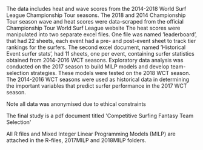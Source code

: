 The data includes heat and wave scores from the 2014-2018 World Surf League Championship Tour seasons. 
The 2018 and 2014 Championship Tour season wave and heat scores were data-scraped from the official Championship Tour World Surf League website 
The heat scores were manipulated into two separate excel files. One file was named ’leaderboard’, that had 22 sheets, each event had a pre- and post-event sheet to track tier rankings for the surfers. 
The second excel document, named ’Historical Event surfer stats’, had 11 sheets, one per event, containing surfer statistics obtained from 2014-2016 WCT seasons. 
Exploratory data analysis was conducted on the 2017 season to build MILP models and develop team-selection strategies. 
These models were tested on the 2018 WCT season. 
The 2014-2016 WCT seasons were used as historical data in determining the important variables that predict surfer performance in the 2017 WCT season.

Note all data was anonymised due to ethical constraints

The final study is a pdf document titled 'Competitive Surfing Fantasy Team Selection'

All R files and Mixed Integer Linear Programming Models (MILP) are attached in the R-files, 2017MILP and 2018MILP folders.
